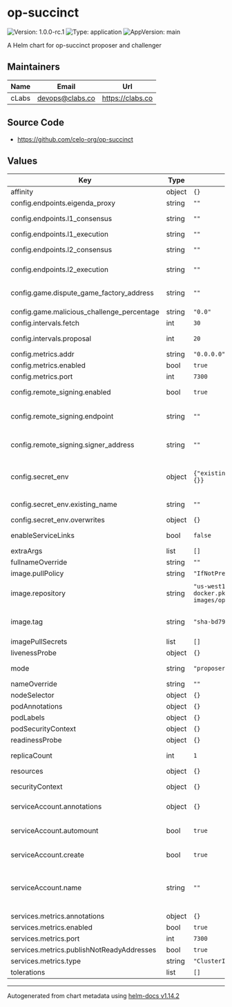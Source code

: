 # op-succinct

![Version: 1.0.0-rc.1](https://img.shields.io/badge/Version-1.0.0--rc.1-informational?style=flat-square) ![Type: application](https://img.shields.io/badge/Type-application-informational?style=flat-square) ![AppVersion: main](https://img.shields.io/badge/AppVersion-main-informational?style=flat-square)

A Helm chart for op-succinct proposer and challenger

## Maintainers

| Name | Email | Url |
| ---- | ------ | --- |
| cLabs | <devops@clabs.co> | <https://clabs.co> |

## Source Code

* <https://github.com/celo-org/op-succinct>

## Values

| Key | Type | Default | Description |
|-----|------|---------|-------------|
| affinity | object | `{}` | Kubernetes pod affinity |
| config.endpoints.eigenda_proxy | string | `""` | URL of the EigenDA proxy |
| config.endpoints.l1_consensus | string | `""` | URL of the L1 consensus (beacon) client (proposer only) |
| config.endpoints.l1_execution | string | `""` | URL of the L1 execution client |
| config.endpoints.l2_consensus | string | `""` | URL of the L2 consensus (op-node) client (proposer only) |
| config.endpoints.l2_execution | string | `""` | URL of the L2 execution (op-geth) client |
| config.game.dispute_game_factory_address | string | `""` | Address of the active L1 `DisputeGameFactoryProxy` address |
| config.game.malicious_challenge_percentage | string | `"0.0"` |  |
| config.intervals.fetch | int | `30` | Fetch interval |
| config.intervals.proposal | int | `20` | Proposal interval in blocks (proposer only) |
| config.metrics.addr | string | `"0.0.0.0"` |  |
| config.metrics.enabled | bool | `true` |  |
| config.metrics.port | int | `7300` |  |
| config.remote_signing.enabled | bool | `true` | of reading the "PRIVATE_KEY" env-var and signing locally. |
| config.remote_signing.endpoint | string | `""` | Note that this currently only works, when TLS is disabled in the signer-service |
| config.remote_signing.signer_address | string | `""` | Address of the signer, will get used as the 'from' address in `eth_signTransaction` call |
| config.secret_env | object | `{"existing_name":"","overwrites":{}}` | the `PRIVATE_KEY` is only required when `config.remote_signing.enabled` is `false`. |
| config.secret_env.existing_name | string | `""` | Use an existing kubernetes secret by it's secret name |
| config.secret_env.overwrites | object | `{}` | into the executor. |
| enableServiceLinks | bool | `false` | Kubernetes enableServiceLinks |
| extraArgs | list | `[]` |  |
| fullnameOverride | string | `""` | Chart full name override |
| image.pullPolicy | string | `"IfNotPresent"` | Image pullpolicy |
| image.repository | string | `"us-west1-docker.pkg.dev/devopsre/dev-images/op-succinct/proposer"` | Image repository base (will be combined with mode, like <repository>/op-succinct-<mode>:<tag>) |
| image.tag | string | `"sha-bd79cc6"` | Image tag Overrides the image tag whose default is the chart appVersion. |
| imagePullSecrets | list | `[]` | Image pull secrets |
| livenessProbe | object | `{}` | Liveness probe configuration |
| mode | string | `"proposer"` | Mode to run in (proposer or challenger) |
| nameOverride | string | `""` | Chart name override |
| nodeSelector | object | `{}` | Kubernetes node selector |
| podAnnotations | object | `{}` | Custom pod annotations |
| podLabels | object | `{}` | Custom pod labels |
| podSecurityContext | object | `{}` | Custom pod security context |
| readinessProbe | object | `{}` | Readiness probe configuration |
| replicaCount | int | `1` | Number of deployment replicas |
| resources | object | `{}` | Container resources |
| securityContext | object | `{}` | Custom container security context |
| serviceAccount.annotations | object | `{}` | Annotations to add to the service account |
| serviceAccount.automount | bool | `true` | Automatically mount a ServiceAccount's API credentials? |
| serviceAccount.create | bool | `true` | Specifies whether a service account should be created |
| serviceAccount.name | string | `""` | The name of the service account to use. If not set and create is true, a name is generated using the fullname template |
| services.metrics.annotations | object | `{}` |  |
| services.metrics.enabled | bool | `true` |  |
| services.metrics.port | int | `7300` |  |
| services.metrics.publishNotReadyAddresses | bool | `true` |  |
| services.metrics.type | string | `"ClusterIP"` |  |
| tolerations | list | `[]` | Kubernetes tolerations |

----------------------------------------------
Autogenerated from chart metadata using [helm-docs v1.14.2](https://github.com/norwoodj/helm-docs/releases/v1.14.2)
